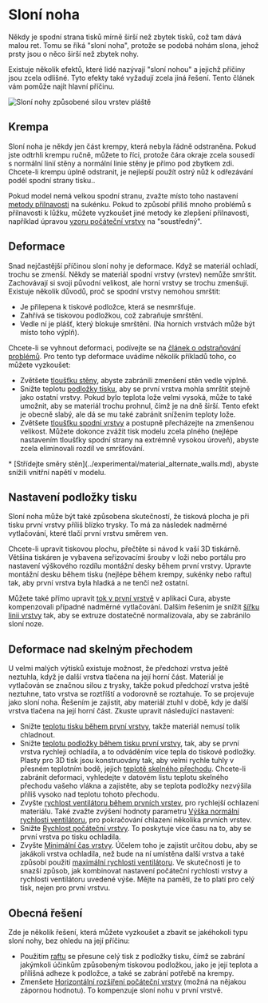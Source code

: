 Sloní noha
====
Někdy je spodní strana tisků mírně širší než zbytek tisků, což tam dává malou ret. Tomu se říká "sloní noha", protože se podobá nohám slona, jehož prsty jsou o něco širší než zbytek nohy.

Existuje několik efektů, které lidé nazývají "sloní nohou" a jejichž příčiny jsou zcela odlišné. Tyto efekty také vyžadují zcela jiná řešení. Tento článek vám pomůže najít hlavní příčinu.

![Sloní nohy způsobené silou vrstev pláště](../../../articles/images/elephants_foot.jpg)

Krempa
----
Sloní noha je někdy jen část krempy, která nebyla řádně odstraněna. Pokud jste odtrhli krempu ručně, můžete to říci, protože čára okraje zcela sousedí s normální linií stěny a normální linie stěny je přímo pod zbytkem zdi. Chcete-li krempu úplně odstranit, je nejlepší použít ostrý nůž k odřezávání podél spodní strany tisku..

Pokud model nemá velkou spodní stranu, zvažte místo toho nastavení [metody přilnavosti](../platform_adhesion/adhesion_type.md) na sukénku. Pokud to způsobí příliš mnoho problémů s přilnavostí k lůžku, můžete vyzkoušet jiné metody ke zlepšení přilnavosti, například úpravou [vzoru počáteční vrstvy](../top_bottom/top_bottom_pattern_0.md) na "soustředný".

Deformace
----
Snad nejčastější příčinou sloní nohy je deformace. Když se materiál ochladí, trochu se zmenší. Někdy se materiál spodní vrstvy (vrstev) nemůže smrštit. Zachovávají si svoji původní velikost, ale horní vrstvy se trochu zmenšují. Existuje několik důvodů, proč se spodní vrstvy nemohou smrštit:
* Je přilepena k tiskové podložce, která se nesmršťuje.
* Zahřívá se tiskovou podložkou, což zabraňuje smrštění.
* Vedle ní je plášť, který blokuje smrštění. (Na horních vrstvách může být místo toho výplň).

Chcete-li se vyhnout deformaci, podívejte se na [článek o odstraňování problémů](warping.md). Pro tento typ deformace uvádíme několik příkladů toho, co můžete vyzkoušet:
* Zvětšete [tloušťku stěny](../shell/wall_thickness.md), abyste zabránili zmenšení stěn vedle výplně.
* Snižte teplotu [podložky tisku](../material/material_bed_temperature.md), aby se první vrstva mohla smrštit stejně jako ostatní vrstvy. Pokud bylo teplota lože velmi vysoká, může to také umožnit, aby se materiál trochu prohnul, čímž je na dně širší. Tento efekt je obecně slabý, ale dá se mu také zabránit snížením teploty lože.
* Zvětšete [tloušťku spodní vrstvy](../top_bottom/bottom_thickness.md) a postupně přecházejte na zmenšenou velikost. Můžete dokonce zvážit tisk modelu zcela plného (nejlépe nastavením tloušťky spodní strany na extrémně vysokou úroveň), abyste zcela eliminovali rozdíl ve smršťování.
<!--if cura_version>=5.0-->* [Střídejte směry stěn](../experimental/material_alternate_walls.md), abyste snížili vnitřní napětí v modelu.<!--endif-->

Nastavení podložky tisku
----
Sloní noha může být také způsobena skutečností, že tisková plocha je při tisku první vrstvy příliš blízko trysky. To má za následek nadměrné vytlačování, které tlačí první vrstvu směrem ven.

Chcete-li upravit  tiskovou plochu, přečtěte si návod k vaší 3D tiskárně. Většina tiskáren je vybavena seřizovacími šrouby v loži nebo portálu pro nastavení výškového rozdílu montážní desky během první vrstvy. Upravte montážní desku během tisku (nejlépe během krempy, sukénky nebo raftu) tak, aby první vrstva byla hladká a ne tenčí než ostatní.

Můžete také přímo upravit [tok v první vrstvě](../material/material_flow_layer_0.md) v aplikaci Cura, abyste kompenzovali případné nadměrné vytlačování. Dalším řešením je snížit [šířku linii vrstvy](../resolution/initial_layer_line_width_factor.md) tak, aby se extruze dostatečně normalizovala, aby se zabránilo sloní noze.

Deformace nad skelným přechodem
----
U velmi malých výtisků existuje možnost, že předchozí vrstva ještě neztuhla, když je další vrstva tlačena na její horní část. Materiál je vytlačován se značnou silou z trysky, takže pokud předchozí vrstva ještě neztuhne, tato vrstva se roztříští a vodorovně se roztahuje. To se projevuje jako sloní noha. Řešením je zajistit, aby materiál ztuhl v době, kdy je další vrstva tlačena na její horní část. Zkuste upravit následující nastavení:

* Snižte [teplotu tisku během první vrstvy](../material/material_print_temperature_layer_0.md), takže materiál nemusí tolik chladnout.
* Snižte [teplotu podložky během tisku první vrstvy](../material/material_bed_temperature_layer_0.md), tak, aby se první vrstva rychleji ochladila, a to odváděním více tepla do tiskové podložky. Plasty pro 3D tisk jsou konstruovány tak, aby velmi rychle tuhly v přesném teplotním bodě, jejich [teplotě skelného přechodu](https://en.wikipedia.org/wiki/Glass_transition#Transition_temperature_Tg). Chcete-li zabránit deformaci, vyhledejte v datovém listu teplotu skelného přechodu vašeho vlákna a zajistěte, aby se teplota podložky nezvýšila příliš vysoko nad teplotu tohoto přechodu.
* Zvyšte [rychlost ventilátoru během prvních vrstev](../cooling/cool_fan_speed_0.md), pro rychlejší ochlazení materiálu. Také zvažte zvýšení hodnoty parametru [Výška normální rychlosti ventilátoru](../cooling/cool_fan_full_at_height.md), pro pokračování chlazení několika prvních vrstev.
* Snižte [Rychlost počáteční vrstvy](../speed/speed_layer_0.md). To poskytuje více času na to, aby se první vrstva po tisku ochladila.
* Zvyšte [Minimální čas vrstvy](../cooling/cool_min_layer_time.md). Účelem toho je zajistit určitou dobu, aby se jakákoli vrstva ochladila, než bude na ní umístěna další vrstva a také způsobí použití [maximální rychlosti ventilátoru](../cooling/cool_fan_speed_max.md). Ve skutečnosti je to snazší způsob, jak kombinovat nastavení počáteční rychlosti vrstvy a rychlosti ventilátoru uvedené výše. Mějte na paměti, že to platí pro celý tisk, nejen pro první vrstvu.

Obecná řešení
----
Zde je několik řešení, která můžete vyzkoušet a zbavit se jakéhokoli typu sloní nohy, bez ohledu na její příčinu:
* Použitím [raftu](../platform_adhesion/adhesion_type.md) se přesune celý tisk z podložky tisku, čímž se zabrání jakýmkoli účinkům způsobeným tiskovou podložkou, jako je její teplota a přílišná adheze k podložce, a také se zabrání potřebě na krempy.
* Zmenšete [Horizontální rozšíření počáteční vrstvy](../shell/xy_offset_layer_0.md) (možná na nějakou zápornou hodnotu). To kompenzuje sloní nohu v první vrstvě.